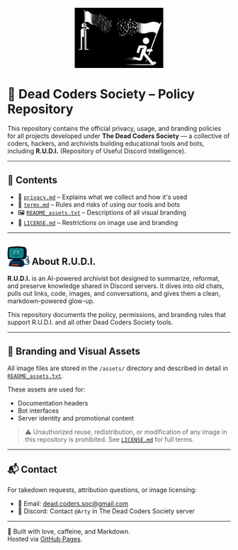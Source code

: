 <p align="center">
  <img src="https://raw.githubusercontent.com/dead-coders-soc/dead-coders-policy/main/assets/McCoy_Banner.png" alt="Dead Coders Society Banner" width="200">
</p>


# 📜 Dead Coders Society – Policy Repository

This repository contains the official privacy, usage, and branding policies for all projects developed under **The Dead Coders Society** — a collective of coders, hackers, and archivists building educational tools and bots, including **R.U.D.I.** (Repository of Useful Discord Intelligence).

---

## 📂 Contents

- 🔐 [`privacy.md`](privacy.md) – Explains what we collect and how it's used  
- 📘 [`terms.md`](terms.md) – Rules and risks of using our tools and bots  
- 🖼️ [`README_assets.txt`](assets/README_assets.txt) – Descriptions of all visual branding  
- 📛 [`LICENSE.md`](LICENSE.md) – Restrictions on image use and branding

---

## <img src="https://raw.githubusercontent.com/dead-coders-soc/dead-coders-policy/main/assets/RUDI_Clean.png" alt="R.U.D.I." width="50" style="vertical-align: text-bottom;"> About R.U.D.I.

**R.U.D.I.** is an AI-powered archivist bot designed to summarize, reformat, and preserve knowledge shared in Discord servers. It dives into old chats, pulls out links, code, images, and conversations, and gives them a clean, markdown-powered glow-up.

This repository documents the policy, permissions, and branding rules that support R.U.D.I. and all other Dead Coders Society tools.

---

## 🧠 Branding and Visual Assets

All image files are stored in the `/assets/` directory and described in detail in [`README_assets.txt`](assets/README_assets.txt).

These assets are used for:
- Documentation headers  
- Bot interfaces  
- Server identity and promotional content  

> ⚠️ Unauthorized reuse, redistribution, or modification of any image in this repository is prohibited. See [`LICENSE.md`](LICENSE.md) for full terms.

---

## 📬 Contact

For takedown requests, attribution questions, or image licensing:

- 📧 Email: dead.coders.soc@gmail.com  
- 💬 Discord: Contact `@Arty` in The Dead Coders Society server

---

🧪 Built with love, caffeine, and Markdown.  
Hosted via [GitHub Pages](https://pages.github.com/).
